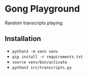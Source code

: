 # Gong Playground

Random transcripts playing. 

## Installation

* `python3 -m venv venv`
* `pip install -r requirements.txt`
* `source venv/bin/activate`
* `python3 src/transcripts.py`
